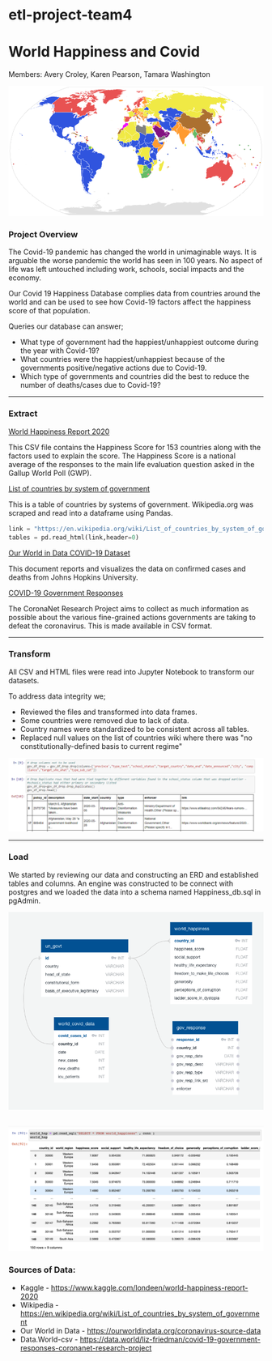 # etl-project-team4

# World Happiness and Covid
Members: Avery Croley, Karen Pearson, Tamara Washington

 ![globe_image.png](./Tamey_working_directory/Images/globe_image.png)

### **Project Overview**
The Covid-19 pandemic has changed the world in unimaginable ways. It is arguable the worse pandemic the world has seen in 100 years. No aspect of life was left untouched including work, schools, social impacts and the economy. 

Our Covid 19 Happiness Database complies data from countries around the world and can be used to see how Covid-19 factors affect the happiness score of that population.

Queries our database can answer;

- What type of government had the happiest/unhappiest outcome during the year with Covid-19?
- What countries were the happiest/unhappiest because of the governments positive/negative actions due to Covid-19.
- Which type of governments and countries did the best to reduce the number of deaths/cases due to Covid-19?

---
### **Extract**
[World Happiness Report 2020](https://www.kaggle.com/londeen/world-happiness-report-2020 "World Happiness Report 2020")

This CSV file contains the Happiness Score for 153 countries along with the factors used to explain the score. The Happiness Score is a national average of the responses to the main life evaluation question asked in the Gallup World Poll (GWP).

[List of countries by system of government](https://en.wikipedia.org/wiki/List_of_countries_by_system_of_government "List of countries by system of government")

This is a table of countries by systems of government. Wikipedia.org was scraped and read into a dataframe using Pandas. 

~~~Python
link = "https://en.wikipedia.org/wiki/List_of_countries_by_system_of_government"
tables = pd.read_html(link,header=0)
~~~


[Our World in Data COVID-19 Dataset](https://ourworldindata.org/coronavirus-source-data "Our World in Data COVID-19 Dataset")

This document reports and visualizes the data on confirmed cases and deaths from Johns Hopkins University.


[COVID-19 Government Responses](https://data.world/liz-friedman/covid-19-government-responses-coronanet-research-project "COVID-19 Government Responses")

The CoronaNet Research Project aims to collect as much information as possible about the various fine-grained actions governments are taking to defeat the coronavirus. This is made available in CSV format.

---
### **Transform**
All CSV and HTML files were read into Jupyter Notebook to transform our datasets. 

To address data integrity we;

- Reviewed the files and transformed into data frames. 
- Some countries were removed due to lack of data.
- Country names were standardized to be consistent across all tables.
- Replaced null values on the list of countries wiki where there was "no constitutionally-defined basis to current regime"

![kwn_transform.png](./Tamey_working_directory/Images/kwn_transform.PNG)

---

### **Load**

We started by reviewing our data and constructing an ERD and established tables and columns. An engine was constructed to be connect with postgres and we loaded the data into a schema named Happiness_db.sql in pgAdmin.

![ERD_team_4.png](./Tamey_working_directory/Images/ERD_team_4.png)

![load_image.png](./Tamey_working_directory/Images/load_image.png)
---

### **Sources of Data:**
- Kaggle - https://www.kaggle.com/londeen/world-happiness-report-2020
- Wikipedia - https://en.wikipedia.org/wiki/List_of_countries_by_system_of_government
- Our World in Data - https://ourworldindata.org/coronavirus-source-data
- Data.World-csv - https://data.world/liz-friedman/covid-19-government-responses-coronanet-research-project
